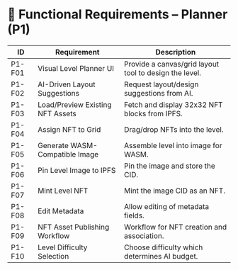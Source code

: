 # 📌 Functional Requirements – Planner (P1)

| ID | Requirement | Description |
|----|-------------|-------------|
| P1-F01 | Visual Level Planner UI | Provide a canvas/grid layout tool to design the level. |
| P1-F02 | AI-Driven Layout Suggestions | Request layout/design suggestions from AI. |
| P1-F03 | Load/Preview Existing NFT Assets | Fetch and display 32x32 NFT blocks from IPFS. |
| P1-F04 | Assign NFT to Grid | Drag/drop NFTs into the level. |
| P1-F05 | Generate WASM-Compatible Image | Assemble level into image for WASM. |
| P1-F06 | Pin Level Image to IPFS | Pin the image and store the CID. |
| P1-F07 | Mint Level NFT | Mint the image CID as an NFT. |
| P1-F08 | Edit Metadata | Allow editing of metadata fields. |
| P1-F09 | NFT Asset Publishing Workflow | Workflow for NFT creation and association. |
| P1-F10 | Level Difficulty Selection | Choose difficulty which determines AI budget. |
